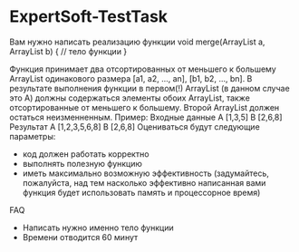 # ExpertSoft-TestTask
Вам нужно написать реализацию функции 
void merge(ArrayList a, ArrayList b) { // тело функции } 

Функция принимает два отсортированных от меньшего к большему ArrayList одинакового размера [a1, a2, ..., an], [b1, b2, ..., bn]. В результате выполнения функции в первом(!) ArrayList (в данном случае это А) должны содержаться элементы обоих ArrayList, также отсортированные от меньшего к большему. Второй ArrayList должен остаться неизменненным. 
Пример: 
Входные данные 
A [1,3,5] 
B [2,6,8] 
Результат 
A [1,2,3,5,6,8] 
B [2,6,8]
Оцениваться будут следующие параметры: 

- код должен работать корректно 
- выполнять полезную функцию 
- иметь максимально возможную эффективность (задумайтесь, пожалуйста, над тем насколько эффективно написанная вами функция будет использовать память и процессорное время) 

FAQ 
- Написать нужно именно тело функции 
- Времени отводится 60 минут
